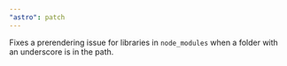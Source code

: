 ```yaml
---
"astro": patch
---
```


Fixes a prerendering issue for libraries in `node_modules` when a folder with an underscore is in the path.
